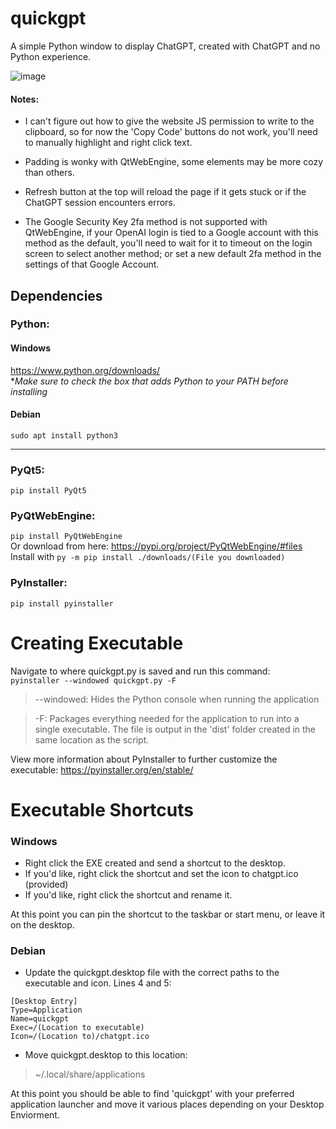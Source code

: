 # quickgpt
A simple Python window to display ChatGPT, created with ChatGPT and no Python experience.

![image](https://user-images.githubusercontent.com/80355486/209231564-e4946280-855c-4b04-b75d-22dd5c4935f6.png)

#### Notes:
- I can't figure out how to give the website JS permission to write to the clipboard, so for now the 'Copy Code' buttons do not work, you'll need to manually highlight and right click text.

- Padding is wonky with QtWebEngine, some elements may be more cozy than others. 

- Refresh button at the top will reload the page if it gets stuck or if the ChatGPT session encounters errors.

- The Google Security Key 2fa method is not supported with QtWebEngine, if your OpenAI login is tied to a Google account with this method as the default, you'll need to wait for it to timeout on the login screen to select another method; or set a new default 2fa method in the settings of that Google Account.

## Dependencies

### Python: ### 

#### Windows ####
 
https://www.python.org/downloads/  
**Make sure to check the box that adds Python to your PATH before installing*  

#### Debian ####

```sudo apt install python3```  
___

### PyQt5: ###  
```pip install PyQt5```

### PyQtWebEngine: ###  
```pip install PyQtWebEngine```  
Or download from here: https://pypi.org/project/PyQtWebEngine/#files  
Install with
```py -m pip install ./downloads/(File you downloaded)```

### PyInstaller: ###  
```pip install pyinstaller```


# Creating Executable 
Navigate to where quickgpt.py is saved and run this command:  
```pyinstaller --windowed quickgpt.py -F```
  
> --windowed: Hides the Python console when running the application

> -F: Packages everything needed for the application to run into a single executable. The file is output in the 'dist' folder created in the same location as the script.

View more information about PyInstaller to further customize the executable: https://pyinstaller.org/en/stable/

# Executable Shortcuts
### Windows
- Right click the EXE created and send a shortcut to the desktop. 
- If you'd like, right click the shortcut and set the icon to chatgpt.ico (provided)
- If you'd like, right click the shortcut and rename it.

At this point you can pin the shortcut to the taskbar or start menu, or leave it on the desktop.

### Debian
- Update the quickgpt.desktop file with the correct paths to the executable and icon. Lines 4 and 5:
```
[Desktop Entry]
Type=Application
Name=quickgpt
Exec=/(Location to executable)
Icon=/(Location to)/chatgpt.ico
```

- Move quickgpt.desktop to this location:
> ~/.local/share/applications

At this point you should be able to find 'quickgpt' with your preferred application launcher and move it various places depending on your Desktop Enviorment. 
